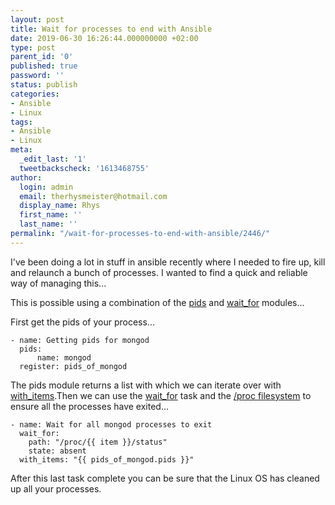 ```yaml
---
layout: post
title: Wait for processes to end with Ansible
date: 2019-06-30 16:26:44.000000000 +02:00
type: post
parent_id: '0'
published: true
password: ''
status: publish
categories:
- Ansible
- Linux
tags:
- Ansible
- Linux
meta:
  _edit_last: '1'
  tweetbackscheck: '1613468755'
author:
  login: admin
  email: therhysmeister@hotmail.com
  display_name: Rhys
  first_name: ''
  last_name: ''
permalink: "/wait-for-processes-to-end-with-ansible/2446/"
---
```

I've been doing a lot in stuff in ansible recently where I needed to fire up, kill and relaunch a bunch of processes. I wanted to find a quick and reliable way of managing this...

This is possible using a combination of the [pids](https://docs.ansible.com/ansible/latest/modules/pids_module.html) and [wait\_for](https://docs.ansible.com/ansible/latest/modules/wait_for_module.html) modules...

First get the pids of your process...

```
- name: Getting pids for mongod
  pids:
      name: mongod
  register: pids_of_mongod
```

The pids module returns a list with which we can iterate over with [with\_items](https://docs.ansible.com/ansible/latest/user_guide/playbooks_loops.html).Then we can use the [wait\_for](https://docs.ansible.com/ansible/latest/modules/wait_for_module.html) task and the [/proc filesystem](http://www.tldp.org/LDP/Linux-Filesystem-Hierarchy/html/proc.html) to ensure all the processes have exited...

```
- name: Wait for all mongod processes to exit
  wait_for:
    path: "/proc/{{ item }}/status"
    state: absent
  with_items: "{{ pids_of_mongod.pids }}"
```

After this last task complete you can be sure that the Linux OS has cleaned up all your processes.

